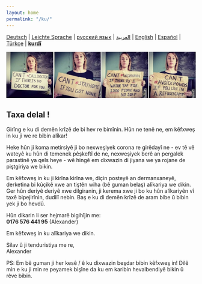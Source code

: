 ```yaml
---
layout: home
permalink: "/ku/"
---
```


[Deutsch](/) \| 
[Leichte Sprache](/leichte-sprache) \| 
[русский язык](/ru) \|
[العربية](/ar) \| 
[English](/en) \| 
[Español](/es) \| 
[Türkçe](/tr) \| 
[**kurdî**](/ku)

![](/img/soli.jpg)

## Taxa delal ! 

Girîng e ku di demên krîzê de bi hev re bimînin. Hûn ne tenê ne, em kêfxweş in ku ji we re bibin alîkar!

Heke hûn ji koma metirsiyê ji bo nexweşiyek corona re girêdayî ne - ev tê vê wateyê ku hûn di temenek pêşkeftî de ne, nexweşiyek berê an pergalek parastinê ya qels heye - wê hingê em dixwazin di jiyana we ya rojane de piştgiriya we bikin.

Em kêfxweş in ku ji kirîna kirîna we, diçin posteyê an dermanxaneyê, derketina bi kûçikê xwe an tiştên wiha (bê guman belaş) alîkariya we dikin. Ger hûn deriyê deriyê xwe dilgiranin, ji kerema xwe ji bo ku hûn alîkariyên vî taxê bipejirînin, dudilî nebin. Baş e ku di demên krîzê de aram bibe û bibin yek ji bo hevdû.


Hûn dikarin li ser hejmarê bigihîjin me:  
**0176 576 441 95** (Alexander)

Em kêfxweş in ku alîkariya we dikin.
 
Silav û ji tenduristiya me re,  
Alexander
 
PS: Em bê guman ji her kesê / ê ku dixwazin beşdar bibin kêfxweş in! Dilê min e ku ji min re peyamek bişîne da ku em karibin hevalbendiyê bikin û rêve bibin.
 
